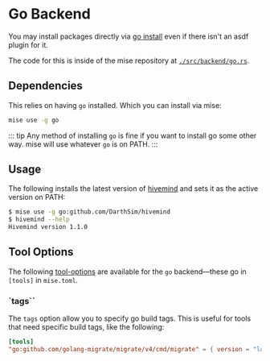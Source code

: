 # Go Backend <Badge type="warning" text="experimental" />

You may install packages directly via [go install](https://go.dev/doc/install) even if there
isn't an asdf plugin for it.

The code for this is inside of the mise repository at [`./src/backend/go.rs`](https://github.com/jdx/mise/blob/main/src/backend/go.rs).

## Dependencies

This relies on having `go` installed. Which you can install via mise:

```sh
mise use -g go
```

::: tip
Any method of installing `go` is fine if you want to install go some other way.
mise will use whatever `go` is on PATH.
:::

## Usage

The following installs the latest version of [hivemind](https://github.com/DarthSim/hivemind) and
sets it as the active version on PATH:

```sh
$ mise use -g go:github.com/DarthSim/hivemind
$ hivemind --help
Hivemind version 1.1.0
```

## Tool Options

The following [tool-options](/dev-tools/#tool-options) are available for the `go` backend—these
go in `[tools]` in `mise.toml`.

### `tags``

The `tags` option allow you to specify go build tags. This is useful for tools that need specific
build tags, like the following:

```toml
[tools]
"go:github.com/golang-migrate/migrate/v4/cmd/migrate" = { version = "latest", tags = "postgres" }
```
